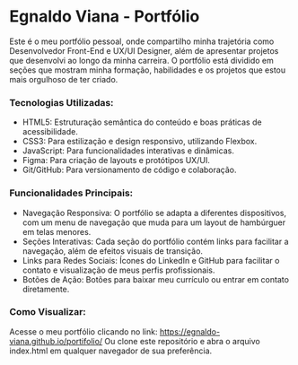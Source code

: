 # Egnaldo Viana - Portfólio
Este é o meu portfólio pessoal, onde compartilho minha trajetória como Desenvolvedor Front-End e UX/UI Designer, além de apresentar projetos que desenvolvi ao longo da minha carreira. O portfólio está dividido em seções que mostram minha formação, habilidades e os projetos que estou mais orgulhoso de ter criado.

### Tecnologias Utilizadas:
+ HTML5: Estruturação semântica do conteúdo e boas práticas de acessibilidade.
+ CSS3: Para estilização e design responsivo, utilizando Flexbox.
+ JavaScript: Para funcionalidades interativas e dinâmicas.
+ Figma: Para criação de layouts e protótipos UX/UI.
+ Git/GitHub: Para versionamento de código e colaboração.

### Funcionalidades Principais:
+ Navegação Responsiva: O portfólio se adapta a diferentes dispositivos, com um menu de navegação que muda para um layout de hambúrguer em telas menores.
+ Seções Interativas: Cada seção do portfólio contém links para facilitar a navegação, além de efeitos visuais de transição.
+ Links para Redes Sociais: Ícones do LinkedIn e GitHub para facilitar o contato e visualização de meus perfis profissionais.
+ Botões de Ação: Botões para baixar meu currículo ou entrar em contato diretamente.

### Como Visualizar:
Acesse o meu portfólio clicando no link: https://egnaldo-viana.github.io/portifolio/ Ou clone este repositório e abra o arquivo index.html em qualquer navegador de sua preferência.
